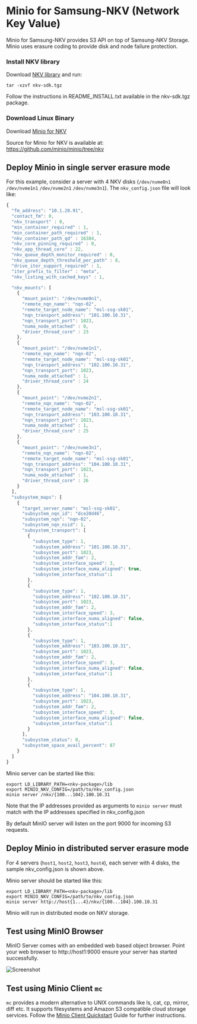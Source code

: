 # Minio for Samsung-NKV (Network Key Value)

Minio for Samsung-NKV provides S3 API on top of Samsung-NKV Storage. Minio uses erasure coding to provide disk and node failure protection.

### Install NKV library

Download [NKV library](https://dl.minio.io/server/minio/labs/samsung/nkv-sdk-bin-20190423.tgz) and run:

```
tar -xzvf nkv-sdk.tgz
```

Follow the instructions in README_INSTALL.txt available in the nkv-sdk.tgz package.

### Download Linux Binary

Download [Minio for NKV](https://dl.minio.io/server/minio/labs/samsung/minio)

Source for Minio for NKV is available at: https://github.com/minio/minio/tree/nkv

## Deploy Minio in single server erasure mode

For this example, consider a server with 4 NKV disks (`/dev/nvme0n1` `/dev/nvme1n1` `/dev/nvme2n1` `/dev/nvme3n1`). The `nkv_config.json` file will look like:

```js
{
  "fm_address": "10.1.20.91",
  "contact_fm": 0,
  "nkv_transport" : 0,
  "min_container_required" : 1,
  "min_container_path_required" : 1,
  "nkv_container_path_qd" : 16384,
  "nkv_core_pinning_required" : 0,
  "nkv_app_thread_core" : 22,
  "nkv_queue_depth_monitor_required" : 0,
  "nkv_queue_depth_threshold_per_path" : 8,
  "drive_iter_support_required" : 1,
  "iter_prefix_to_filter" : "meta",
  "nkv_listing_with_cached_keys" : 1,

  "nkv_mounts": [
    {
      "mount_point": "/dev/nvme0n1",
      "remote_nqn_name": "nqn-02",
      "remote_target_node_name": "msl-ssg-sk01",
      "nqn_transport_address": "101.100.10.31",
      "nqn_transport_port": 1023,
      "numa_node_attached" : 0,
      "driver_thread_core" : 23
    },
    {
      "mount_point": "/dev/nvme1n1",
      "remote_nqn_name": "nqn-02",
      "remote_target_node_name": "msl-ssg-sk01",
      "nqn_transport_address": "102.100.10.31",
      "nqn_transport_port": 1023,
      "numa_node_attached" : 1,
      "driver_thread_core" : 24
    },
    {
      "mount_point": "/dev/nvme2n1",
      "remote_nqn_name": "nqn-02",
      "remote_target_node_name": "msl-ssg-sk01",
      "nqn_transport_address": "103.100.10.31",
      "nqn_transport_port": 1023,
      "numa_node_attached" : 1,
      "driver_thread_core" : 25
    },
    {
      "mount_point": "/dev/nvme3n1",
      "remote_nqn_name": "nqn-02",
      "remote_target_node_name": "msl-ssg-sk01",
      "nqn_transport_address": "104.100.10.31",
      "nqn_transport_port": 1023,
      "numa_node_attached" : 1,
      "driver_thread_core" : 26
    }
  ],
  "subsystem_maps": [
    {
      "target_server_name": "msl-ssg-sk01",
      "subsystem_nqn_id": "dce20d46",
      "subsystem_nqn": "nqn-02",
      "subsystem_nqn_nsid": 1,
      "subsystem_transport": [
        {
          "subsystem_type": 1,
          "subsystem_address": "101.100.10.31",
          "subsystem_port": 1023,
          "subsystem_addr_fam": 2,
          "subsystem_interface_speed": 3,
          "subsystem_interface_numa_aligned": true,
          "subsystem_interface_status":1
        },
        {
          "subsystem_type": 1,
          "subsystem_address": "102.100.10.31",
          "subsystem_port": 1023,
          "subsystem_addr_fam": 2,
          "subsystem_interface_speed": 3,
          "subsystem_interface_numa_aligned": false,
          "subsystem_interface_status":1
        },
        {
          "subsystem_type": 1,
          "subsystem_address": "103.100.10.31",
          "subsystem_port": 1023,
          "subsystem_addr_fam": 2,
          "subsystem_interface_speed": 3,
          "subsystem_interface_numa_aligned": false,
          "subsystem_interface_status":1
        },
        {
          "subsystem_type": 1,
          "subsystem_address": "104.100.10.31",
          "subsystem_port": 1023,
          "subsystem_addr_fam": 2,
          "subsystem_interface_speed": 3,
          "subsystem_interface_numa_aligned": false,
          "subsystem_interface_status":1
        }
      ],
      "subsystem_status": 0,
      "subsystem_space_avail_percent": 87
    }
  ]
}
```

Minio server can be started like this:
```
export LD_LIBRARY_PATH=<nkv-package>/lib
export MINIO_NKV_CONFIG=/path/to/nkv_config.json
minio server /nkv/{100...104}.100.10.31
```

Note that the IP addresses provided as arguments to `minio server` must match with the IP addresses specified in nkv_config.json

By default MinIO server will listen on the port 9000 for incoming S3 requests.

## Deploy Minio in distributed server erasure mode

For 4 servers (`host1`, `host2`, `host3`, `host4`), each server with 4 disks, the sample nkv_config.json is shown above.

Minio server should be started like this:
```
export LD_LIBRARY_PATH=<nkv-package>/lib
export MINIO_NKV_CONFIG=/path/to/nkv_config.json
minio server http://host{1...4}/nkv/{100...104}.100.10.31
```

Minio will run in distributed mode on NKV storage.

## Test using MinIO Browser

MinIO Server comes with an embedded web based object browser. Point your web browser to http://host1:9000 ensure your server has started successfully.

![Screenshot](https://github.com/minio/minio/blob/master/docs/screenshots/minio-browser.png?raw=true)


## Test using Minio Client `mc`

`mc` provides a modern alternative to UNIX commands like ls, cat, cp, mirror, diff etc. It supports filesystems and Amazon S3 compatible cloud storage services. Follow the [Minio Client Quickstart](https://docs.min.io/docs/minio-client-quickstart-guide.html) Guide for further instructions.
